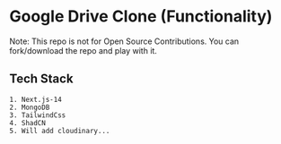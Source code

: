 # Google Drive Clone (Functionality)

Note: This repo is not for Open Source Contributions. You can fork/download the repo and play with it.

## Tech Stack
    1. Next.js-14
    2. MongoDB
    3. TailwindCss
    4. ShadCN
    5. Will add cloudinary...


